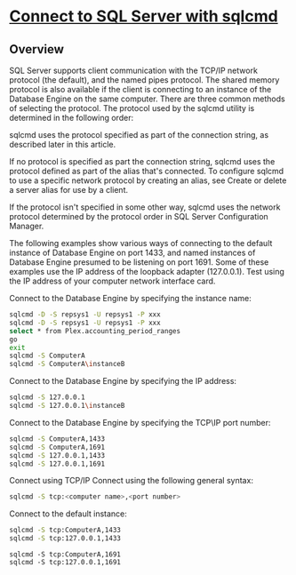 # **[Connect to SQL Server with sqlcmd](https://learn.microsoft.com/en-us/sql/tools/sqlcmd/sqlcmd-connect-database-engine?view=sql-server-ver17)**

## Overview

SQL Server supports client communication with the TCP/IP network protocol (the default), and the named pipes protocol. The shared memory protocol is also available if the client is connecting to an instance of the Database Engine on the same computer. There are three common methods of selecting the protocol. The protocol used by the sqlcmd utility is determined in the following order:

sqlcmd uses the protocol specified as part of the connection string, as described later in this article.

If no protocol is specified as part the connection string, sqlcmd uses the protocol defined as part of the alias that's connected. To configure sqlcmd to use a specific network protocol by creating an alias, see Create or delete a server alias for use by a client.

If the protocol isn't specified in some other way, sqlcmd uses the network protocol determined by the protocol order in SQL Server Configuration Manager.

The following examples show various ways of connecting to the default instance of Database Engine on port 1433, and named instances of Database Engine presumed to be listening on port 1691. Some of these examples use the IP address of the loopback adapter (127.0.0.1). Test using the IP address of your computer network interface card.

Connect to the Database Engine by specifying the instance name:

```bash
sqlcmd -D -S repsys1 -U repsys1 -P xxx
sqlcmd -D -S repsys1 -U repsys1 -P xxx
select * from Plex.accounting_period_ranges
go
exit
sqlcmd -S ComputerA
sqlcmd -S ComputerA\instanceB
```

Connect to the Database Engine by specifying the IP address:

```BASH
sqlcmd -S 127.0.0.1
sqlcmd -S 127.0.0.1\instanceB
```

Connect to the Database Engine by specifying the TCP\IP port number:

```bash
sqlcmd -S ComputerA,1433
sqlcmd -S ComputerA,1691
sqlcmd -S 127.0.0.1,1433
sqlcmd -S 127.0.0.1,1691
```

Connect using TCP/IP
Connect using the following general syntax:

```bash
sqlcmd -S tcp:<computer name>,<port number>
```

Connect to the default instance:

```bash
sqlcmd -S tcp:ComputerA,1433
sqlcmd -S tcp:127.0.0.1,1433
```

```baah
sqlcmd -S tcp:ComputerA,1691
sqlcmd -S tcp:127.0.0.1,1691
```
